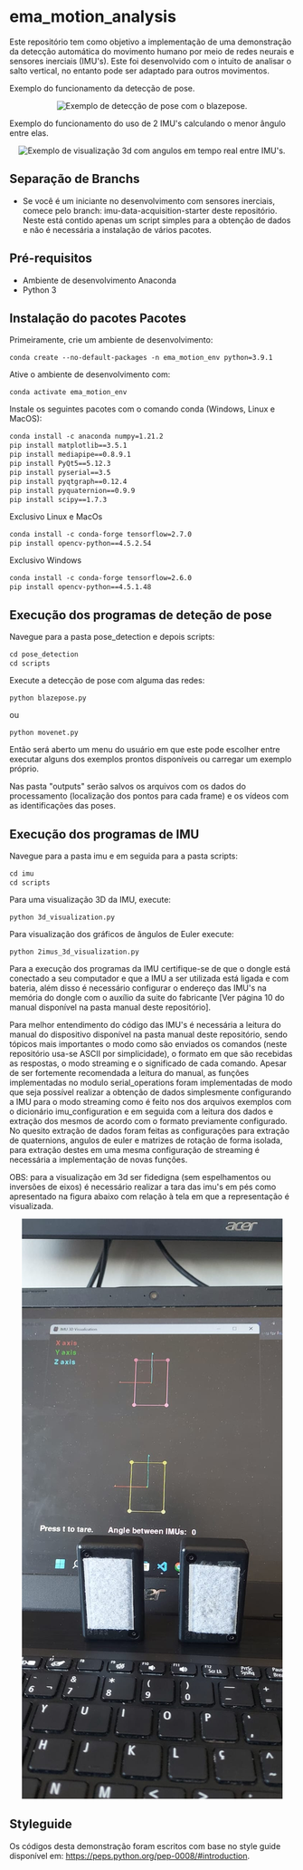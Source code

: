 # ema_motion_analysis

Este repositório tem como objetivo a implementação de uma demonstração
da detecção automática do movimento humano por meio de redes neurais e sensores inerciais
(IMU's). Este foi desenvolvido com o intuito de analisar o salto vertical, no entanto
pode ser adaptado para outros movimentos. 

<!-- Funciona no github -->
Exemplo do funcionamento da detecção de pose. 
<p align="center">
  <img src="/examples/blazepose-example.gif" alt="Exemplo de detecção de pose com o blazepose." />
</p>

<!-- Funciona no github -->
Exemplo do funcionamento do uso de 2 IMU's calculando o menor ângulo entre elas. 
<p align="center">
  <img src="/examples/imu-example.gif" alt="Exemplo de visualização 3d com angulos em tempo real entre IMU's." />
</p>

## Separação de Branchs

- Se você é um iniciante no desenvolvimento com sensores inerciais, comece pelo branch: imu-data-acquisition-starter deste repositório. Neste está contido apenas um script simples para a obtenção de dados e não é necessária a instalação de vários pacotes.

## Pré-requisitos

- Ambiente de desenvolvimento Anaconda
- Python 3

## Instalação do pacotes Pacotes

Primeiramente, crie um ambiente de desenvolvimento:
```
conda create --no-default-packages -n ema_motion_env python=3.9.1
```
Ative o ambiente de desenvolvimento com:
```
conda activate ema_motion_env
```
Instale os seguintes pacotes com o comando conda (Windows, Linux e MacOS):
```
conda install -c anaconda numpy=1.21.2
pip install matplotlib==3.5.1
pip install mediapipe==0.8.9.1
pip install PyQt5==5.12.3
pip install pyserial==3.5
pip install pyqtgraph==0.12.4
pip install pyquaternion==0.9.9
pip install scipy==1.7.3
```

Exclusivo Linux e MacOs
```
conda install -c conda-forge tensorflow=2.7.0
pip install opencv-python==4.5.2.54
```

Exclusivo Windows
```
conda install -c conda-forge tensorflow=2.6.0
pip install opencv-python==4.5.1.48
```
## Execução dos programas de deteção de pose

Navegue para a pasta pose_detection e depois scripts:
```
cd pose_detection
cd scripts
```

Execute a detecção de pose com alguma das redes:

```
python blazepose.py
```
ou

```
python movenet.py
```

Então será aberto um menu do usuário em que este pode escolher entre executar alguns dos exemplos prontos disponíveis ou carregar um exemplo próprio.

Nas pasta "outputs" serão salvos os arquivos com os dados do processamento (localização dos pontos para cada frame) e os vídeos com as identificações das poses.

## Execução dos programas de IMU

Navegue para a pasta imu e em seguida para a pasta scripts:
```
cd imu
cd scripts
```

Para uma visualização 3D da IMU, execute:
```
python 3d_visualization.py
```

Para visualização dos gráficos de ângulos de Euler execute:
```
python 2imus_3d_visualization.py
```

Para a execução dos programas da IMU certifique-se de que o dongle está conectado a seu 
computador e que a IMU a ser utilizada está ligada e com bateria, além disso é necessário
configurar o endereço das IMU's na memória do dongle com o auxílio da suite do fabricante
[Ver página 10 do manual disponível na pasta manual deste repositório].

Para melhor entendimento do código das IMU's é necessária a leitura do manual do
dispositivo disponível na pasta manual deste repositório, sendo tópicos mais importantes
o modo como são enviados os comandos (neste repositório usa-se ASCII por simplicidade), 
o formato em que são recebidas as respostas, o modo streaming e o significado de cada
comando. Apesar de ser fortemente recomendada a leitura do manual, as funções implementadas
no modulo serial_operations foram implementadas de modo que seja possível realizar a 
obtenção de dados simplesmente configurando a IMU para o modo streaming como é feito
nos dos arquivos exemplos com o dicionário imu_configuration e em seguida com a leitura dos
dados e extração dos mesmos de acordo com o formato previamente configurado. No quesito extração
de dados foram feitas as configurações para extração de quaternions, angulos de euler e 
matrizes de rotação de forma isolada, para extração destes em uma mesma configuração de streaming 
é necessária a implementação de novas funções.

OBS: para a visualização em 3d ser fidedigna (sem espelhamentos ou inversões de eixos) é necessário
realizar a tara das imu's em pés como apresentado na figura abaixo com relação à tela em que a 
representação é visualizada.
<p align="center">
  <img src="/examples/tara-imu.jpeg" alt="Modo correto de tarar a IMU em relação ao PC." />
</p>

## Styleguide

Os códigos desta demonstração foram escritos com base no style guide disponível 
em: https://peps.python.org/pep-0008/#introduction.